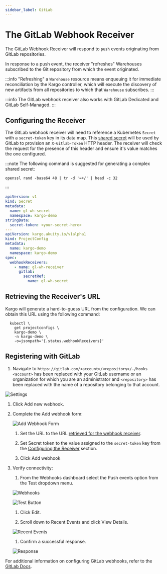 ```yaml
---
sidebar_label: GitLab
---
```


# The GitLab Webhook Receiver

The GitLab Webhook Receiver will respond to `push` events originating from GitLab repositories.

In response to a push event, the receiver "refreshes" Warehouses subscribed to the Git repository from which the event originated.

:::info
"Refreshing" a `Warehouse` resource means enqueuing it for immediate
reconciliation by the Kargo controller, which will execute the discovery of
new artifacts from all repositories to which that `Warehouse` subscribes.
:::

:::info
The GitLab webhook receiver also works with GitLab Dedicated and GitLab Self-Managed.
:::

## Configuring the Receiver

The GitLab webhook receiver will need to reference a Kubernetes `Secret` with a
`secret-token` key in its data map. This
[shared secret](https://en.wikipedia.org/wiki/Shared_secret) will be used by
GitLab to provision an `X-Gitlab-Token` HTTP header. The receiver will check
the request for the presence of this header and ensure it's value matches
the one configured.

:::note
The following command is suggested for generating a complex shared secret:

```shell
openssl rand -base64 48 | tr -d '=+/' | head -c 32
```

:::

```yaml
apiVersion: v1
kind: Secret
metadata:
  name: gl-wh-secret
  namespace: kargo-demo
stringData:
  secret-token: <your-secret-here>
---
apiVersion: kargo.akuity.io/v1alpha1
kind: ProjectConfig
metadata:
  name: kargo-demo
  namespace: kargo-demo
spec:
  webhookReceivers: 
    - name: gl-wh-receiver
      gitlab:
        secretRef:
          name: gl-wh-secret
```

## Retrieving the Receiver's URL

Kargo will generate a hard-to-guess URL from the configuration. We can obtain 
this URL using the following command:

```shell
  kubectl \
    get projectconfigs \
    kargo-demo \
    -n kargo-demo \
    -o=jsonpath='{.status.webhookReceivers}'
```


## Registering with GitLab

1. Navigate to `https://gitlab.com/<account>/<repository>/-/hooks`
   `<account>` has been replaced with your GitLab username or an organization
   for which you are an administrator and `<repository>` has been replaced with
   the name of a repository belonging to that account.

![Settings](./img/settings.png "Settings")


1. Click <Hlt>Add new webhook</Hlt>.

1. Complete the <Hlt>Add webhook</Hlt> form:

    ![Add Webhook Form](./img/add-webhook-form.png "Add Webhook Form")

    1. Set the <Hlt>URL</Hlt> to the URL
        [retrieved for the webhook receiver](#retrieving-the-receivers-url).

    1. Set <Hlt>Secret token</Hlt> to the value assigned to the `secret-token` key from the [Configuring the Receiver](#configuring-the-receiver) section.

    1. Click <Hlt>Add webhook</Hlt>

1. Verify connectivity:

    1. From the <Hlt>Webhooks</Hlt> dashboard select the <Hlt>Push events</Hlt> option 
    from the <Hlt>Test</Hlt> 
    dropdown menu.

    ![Webhooks](./img/webhooks.png "Webhooks")

    ![Test Button](./img/test-button.png "Test Button")

    1. Click <Hlt>Edit</Hlt>.

    1. Scroll down to <Hlt>Recent Events</Hlt> and click <Hlt>View Details</Hlt>.

    ![Recent Events](./img/recent-events.png "Recent Events")

    1. Confirm a successful response.

    ![Response](./img/response.png "Response")

For additional information on configuring GitLab webhooks, refer to the [GitLab Docs](https://docs.gitlab.com/user/project/integrations/webhooks/).